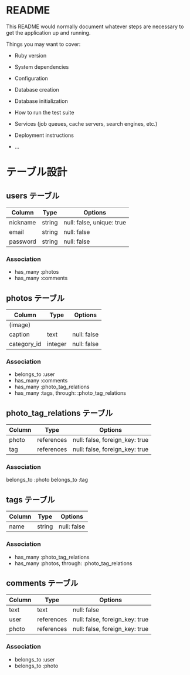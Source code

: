 # README

This README would normally document whatever steps are necessary to get the
application up and running.

Things you may want to cover:

* Ruby version

* System dependencies

* Configuration

* Database creation

* Database initialization

* How to run the test suite

* Services (job queues, cache servers, search engines, etc.)

* Deployment instructions

* ...

# テーブル設計

## users テーブル

| Column      | Type   | Options                   |
| ------------| ------ | ------------------------- |
| nickname    | string | null: false, unique: true |
| email       | string | null: false               |
| password    | string | null: false               |

### Association

- has_many :photos
- has_many :comments

## photos テーブル

| Column      | Type    | Options     |
| ------------| ------- | ----------- |
| (image)     |         |             |
| caption     | text    | null: false |
| category_id | integer | null: false |

### Association

- belongs_to :user
- has_many :comments
- has_many :photo_tag_relations
- has_many :tags, through: :photo_tag_relations

## photo_tag_relations テーブル

| Column | Type       | Options                        |
| -------| ---------- | ------------------------------ |
| photo  | references | null: false, foreign_key: true |
| tag    | references | null: false, foreign_key: true |

### Association

belongs_to :photo
belongs_to :tag

## tags テーブル

| Column | Type   | Options     |
| -------| ------ | ----------- |
| name   | string | null: false |

 ### Association

- has_many :photo_tag_relations
- has_many :photos, through: :photo_tag_relations

## comments テーブル
| Column | Type       | Options                        |
| -------| ---------- | ------------------------------ |
| text   | text       | null: false                    |
| user   | references | null: false, foreign_key: true |
| photo  | references | null: false, foreign_key: true |

### Association

- belongs_to :user
- belongs_to :photo